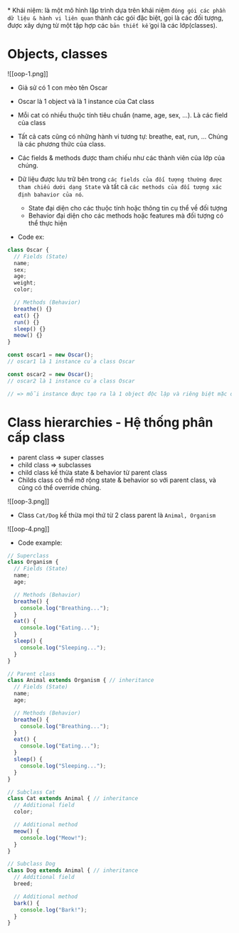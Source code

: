 
\* Khái niệm: là một mô hình lập trình dựa trên khái niệm `đóng gói các phần dữ liệu & hành vi liên quan` thành các gói đặc biệt, gọi là các đối tượng, được xây dựng từ một tập hợp các `bản thiết kế`  gọi là các lớp(classes).

# Objects, classes


![[oop-1.png]]

- Giả sử có 1 con mèo tên Oscar
- Oscar là 1 object và là 1 instance của Cat class
- Mỗi cat có nhiều thuộc tính tiêu chuẩn (name, age, sex, ...). Là các field của class
- Tất cả cats cũng có những hành vi tương tự: breathe, eat, run, ... Chúng là các phương thức của class.
- Các fields & methods được tham chiếu như các thành viên của lớp của chúng.

- Dữ liệu được lưu trữ bên trong `các fields của đối tượng thường được tham chiếu dưới dạng State` và tất cả `các methods của đối tượng xác định bahavior của nó`.

	+ State đại diện cho các thuộc tính hoặc thông tin cụ thể về đối tượng
	+ Behavior đại diện cho các methods hoặc features mà đối tượng có thể thực hiện

- Code ex:

```js
class Oscar {
  // Fields (State)
  name;
  sex;
  age;
  weight;
  color;

  // Methods (Behavior)
  breathe() {}
  eat() {}
  run() {}
  sleep() {}
  meow() {}
}

const oscar1 = new Oscar();
// oscar1 là 1 instance của class Oscar

const oscar2 = new Oscar();
// oscar2 là 1 instance của class Oscar

// => mỗi instance được tạo ra là 1 object độc lập và riêng biệt mặc dù chúng giữ 1 bản sao Fields & Methods từ class
```



# Class hierarchies - Hệ thống phân cấp class

- parent class => super classes
- child class => subclasses
- child class kế thừa state & behavior từ parent class
- Childs class có thể mở rộng state & behavior so với parent class, và cũng có thể override chúng.


![[oop-3.png]]

- Class `Cat/Dog` kế thừa mọi thứ từ 2 class parent là `Animal, Organism`

![[oop-4.png]]

- Code example:

```js 
// Superclass 
class Organism {
  // Fields (State)
  name;
  age;

  // Methods (Behavior)
  breathe() {
    console.log("Breathing...");
  }
  eat() {
    console.log("Eating...");
  }
  sleep() {
    console.log("Sleeping...");
  }
}

// Parent class
class Animal extends Organism { // inheritance
  // Fields (State)
  name;
  age;

  // Methods (Behavior)
  breathe() {
    console.log("Breathing...");
  }
  eat() {
    console.log("Eating...");
  }
  sleep() {
    console.log("Sleeping...");
  }
}

// Subclass Cat
class Cat extends Animal { // inheritance
  // Additional field
  color;

  // Additional method
  meow() {
    console.log("Meow!");
  }
}

// Subclass Dog
class Dog extends Animal { // inheritance
  // Additional field
  breed;

  // Additional method
  bark() {
    console.log("Bark!");
  }
}

```